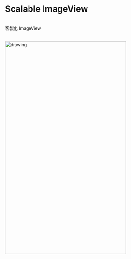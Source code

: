 ﻿Scalable ImageView
==
<br/>客製化 ImageView</br>
<br/></br>
<img src="https://imgur.com/KNAkrgH.gif" alt="drawing" width="400" height="700"/>

